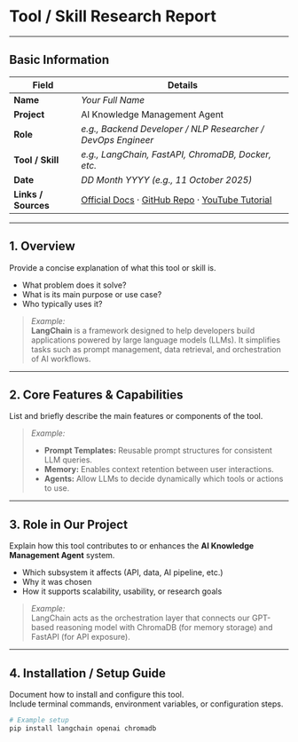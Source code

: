 # Tool / Skill Research Report

---

## Basic Information

| Field | Details |
|-------|----------|
| **Name** | _Your Full Name_ |
| **Project** | AI Knowledge Management Agent |
| **Role** | _e.g., Backend Developer / NLP Researcher / DevOps Engineer_ |
| **Tool / Skill** | _e.g., LangChain, FastAPI, ChromaDB, Docker, etc._ |
| **Date** | _DD Month YYYY (e.g., 11 October 2025)_ |
| **Links / Sources** | [Official Docs](https://www.langchain.com/) · [GitHub Repo](https://github.com/hwchase17/langchain) · [YouTube Tutorial](https://www.youtube.com/) |
---

## 1. Overview  
Provide a concise explanation of what this tool or skill is.  
- What problem does it solve?  
- What is its main purpose or use case?  
- Who typically uses it?

> _Example:_  
> **LangChain** is a framework designed to help developers build applications powered by large language models (LLMs). It simplifies tasks such as prompt management, data retrieval, and orchestration of AI workflows.

---

## 2. Core Features & Capabilities  
List and briefly describe the main features or components of the tool.

> _Example:_  
> - **Prompt Templates:** Reusable prompt structures for consistent LLM queries.  
> - **Memory:** Enables context retention between user interactions.  
> - **Agents:** Allow LLMs to decide dynamically which tools or actions to use.

---

## 3. Role in Our Project  
Explain how this tool contributes to or enhances the **AI Knowledge Management Agent** system.  
- Which subsystem it affects (API, data, AI pipeline, etc.)  
- Why it was chosen  
- How it supports scalability, usability, or research goals  

> _Example:_  
> LangChain acts as the orchestration layer that connects our GPT-based reasoning model with ChromaDB (for memory storage) and FastAPI (for API exposure).

---

## 4. Installation / Setup Guide  
Document how to install and configure this tool.  
Include terminal commands, environment variables, or configuration steps.

```bash
# Example setup
pip install langchain openai chromadb
